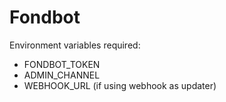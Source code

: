 # Fondbot

Environment variables required:

- FONDBOT_TOKEN
- ADMIN_CHANNEL
- WEBHOOK_URL (if using webhook as updater)
